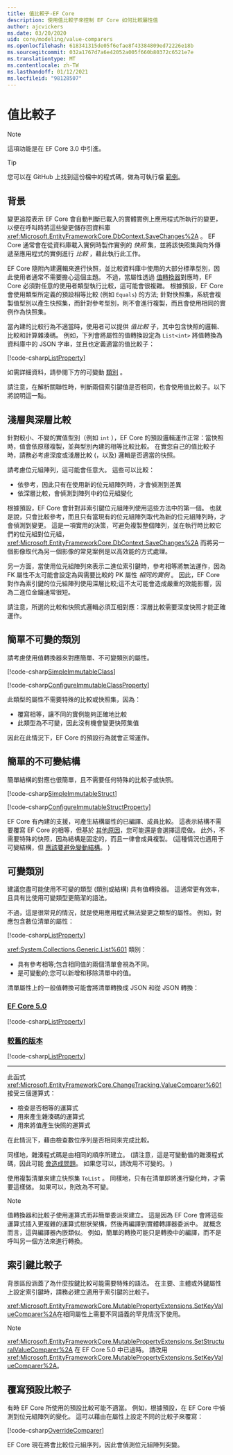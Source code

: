 ```yaml
---
title: 值比較子-EF Core
description: 使用值比較子來控制 EF Core 如何比較屬性值
author: ajcvickers
ms.date: 03/20/2020
uid: core/modeling/value-comparers
ms.openlocfilehash: 618341315de05f6efae8f43384809ed72226e18b
ms.sourcegitcommit: 032a1767d7a6e42052a005f660b80372c6521e7e
ms.translationtype: MT
ms.contentlocale: zh-TW
ms.lasthandoff: 01/12/2021
ms.locfileid: "98128507"
---
```

# <a name="value-comparers"></a>值比較子

> [!NOTE]
> 這項功能是在 EF Core 3.0 中引進。

> [!TIP]
> 您可以在 GitHub 上找到這份檔中的程式碼，做為可執行檔 [範例](https://github.com/dotnet/EntityFramework.Docs/tree/master/samples/core/Modeling/ValueConversions/)。

## <a name="background"></a>背景

變更追蹤表示 EF Core 會自動判斷已載入的實體實例上應用程式所執行的變更，以便在呼叫時將這些變更儲存回資料庫 <xref:Microsoft.EntityFrameworkCore.DbContext.SaveChanges%2A> 。 EF Core 通常會在從資料庫載入實例時製作實例的 *快照* 集，並將該快照集與向外傳遞至應用程式的實例進行 *比較* ，藉此執行此工作。

EF Core 隨附內建邏輯來進行快照，並比較資料庫中使用的大部分標準型別，因此使用者通常不需要擔心這個主題。 不過，當屬性透過 [值轉換器](xref:core/modeling/value-conversions)對應時，EF Core 必須對任意的使用者類型執行比較，這可能會很複雜。 根據預設，EF Core 會使用類型所定義的預設相等比較 (例如 `Equals`) 的方法; 針對快照集，系統會複製值型別以產生快照集，而針對參考型別，則不會進行複製，而且會使用相同的實例作為快照集。

當內建的比較行為不適當時，使用者可以提供 *值比較* 子，其中包含快照的邏輯、比較和計算雜湊碼。 例如，下列會將屬性的值轉換設定為 `List<int>` 將值轉換為資料庫中的 JSON 字串，並且也定義適當的值比較子：

[!code-csharp[ListProperty](../../../samples/core/Modeling/ValueConversions/MappingListProperty.cs?name=ConfigureListProperty)]

如需詳細資料，請參閱下方的可變動 [類別](#mutable-classes) 。

請注意，在解析關聯性時，判斷兩個索引鍵值是否相同，也會使用值比較子。以下將說明這一點。

## <a name="shallow-vs-deep-comparison"></a>淺層與深層比較

針對較小、不變的實值型別（例如 `int` ），EF Core 的預設邏輯運作正常：當快照時，值會依原樣複製，並與型別內建的相等比較比較。 在實您自己的值比較子時，請務必考慮深度或淺層比較 (，以及) 邏輯是否適當的快照。

請考慮位元組陣列，這可能會任意大。 這些可以比較：

* 依參考，因此只有在使用新的位元組陣列時，才會偵測到差異
* 依深層比較，會偵測到陣列中的位元組變化

根據預設，EF Core 會針對非索引鍵位元組陣列使用這些方法中的第一個。 也就是說，只會比較參考，而且只有當現有的位元組陣列取代為新的位元組陣列時，才會偵測到變更。 這是一項實用的決策，可避免複製整個陣列，並在執行時比較它們的位元組對位元組， <xref:Microsoft.EntityFrameworkCore.DbContext.SaveChanges%2A> 而將另一個影像取代為另一個影像的常見案例是以高效能的方式處理。

另一方面，當使用位元組陣列來表示二進位索引鍵時，參考相等將無法運作，因為 FK 屬性不太可能會設定為與需要比較的 PK 屬性 _相同的實例_ 。 因此，EF Core 對作為索引鍵的位元組陣列使用深層比較;這不太可能會造成嚴重的效能影響，因為二進位金鑰通常很短。

請注意，所選的比較和快照式邏輯必須互相對應：深層比較需要深度快照才能正確運作。

## <a name="simple-immutable-classes"></a>簡單不可變的類別

請考慮使用值轉換器來對應簡單、不可變類別的屬性。

[!code-csharp[SimpleImmutableClass](../../../samples/core/Modeling/ValueConversions/MappingImmutableClassProperty.cs?name=SimpleImmutableClass)]

[!code-csharp[ConfigureImmutableClassProperty](../../../samples/core/Modeling/ValueConversions/MappingImmutableClassProperty.cs?name=ConfigureImmutableClassProperty)]

此類型的屬性不需要特殊的比較或快照集，因為：

* 覆寫相等，讓不同的實例能夠正確地比較
* 此類型為不可變，因此沒有機會變更快照集值

因此在此情況下，EF Core 的預設行為就會正常運作。

## <a name="simple-immutable-structs"></a>簡單的不可變結構

簡單結構的對應也很簡單，且不需要任何特殊的比較子或快照。

[!code-csharp[SimpleImmutableStruct](../../../samples/core/Modeling/ValueConversions/MappingImmutableStructProperty.cs?name=SimpleImmutableStruct)]

[!code-csharp[ConfigureImmutableStructProperty](../../../samples/core/Modeling/ValueConversions/MappingImmutableStructProperty.cs?name=ConfigureImmutableStructProperty)]

EF Core 有內建的支援，可產生結構屬性的已編譯、成員比較。
這表示結構不需要覆寫 EF Core 的相等，但基於 [其他原因](/dotnet/csharp/programming-guide/statements-expressions-operators/how-to-define-value-equality-for-a-type)，您可能還是會選擇這麼做。
此外，不需要特殊的快照，因為結構是固定的，而且一律會成員複製。
 (這種情況也適用于可變結構，但 [應該要避免變動結構](/dotnet/csharp/write-safe-efficient-code)。 ) 

## <a name="mutable-classes"></a>可變類別

建議您盡可能使用不可變的類型 (類別或結構) 具有值轉換器。
這通常更有效率，且具有比使用可變類型更簡潔的語法。

不過，這是很常見的情況，就是使用應用程式無法變更之類型的屬性。
例如，對應包含數位清單的屬性：

[!code-csharp[ListProperty](../../../samples/core/Modeling/ValueConversions/MappingListProperty.cs?name=ListProperty)]

<xref:System.Collections.Generic.List%601> 類別：

* 具有參考相等;包含相同值的兩個清單會視為不同。
* 是可變動的;您可以新增和移除清單中的值。

清單屬性上的一般值轉換可能會將清單轉換成 JSON 和從 JSON 轉換：

### <a name="ef-core-50"></a>[EF Core 5.0](#tab/ef5)

[!code-csharp[ListProperty](../../../samples/core/Modeling/ValueConversions/MappingListProperty.cs?name=ConfigureListProperty&highlight=7-10)]

### <a name="older-versions"></a>[較舊的版本](#tab/older-versions)

[!code-csharp[ListProperty](../../../samples/core/Modeling/ValueConversions/MappingListPropertyOld.cs?name=ConfigureListProperty&highlight=8-11,17)]

***

此函式 <xref:Microsoft.EntityFrameworkCore.ChangeTracking.ValueComparer%601> 接受三個運算式：

* 檢查是否相等的運算式
* 用來產生雜湊碼的運算式
* 用來將值產生快照的運算式

在此情況下，藉由檢查數位序列是否相同來完成比較。

同樣地，雜湊程式碼是由相同的順序所建立。
 (請注意，這是可變動值的雜湊程式碼，因此可能 [會造成問題](https://ericlippert.com/2011/02/28/guidelines-and-rules-for-gethashcode/)。
如果您可以，請改用不可變的。 ) 

使用複製清單來建立快照集 `ToList` 。
同樣地，只有在清單即將進行變化時，才需要這樣做。
如果可以，則改為不可變。

> [!NOTE]
> 值轉換器和比較子使用運算式而非簡單委派來建立。
> 這是因為 EF Core 會將這些運算式插入更複雜的運算式樹狀架構，然後再編譯到實體轉譯器委派中。
> 就概念而言，這與編譯器內嵌類似。
> 例如，簡單的轉換可能只是轉換中的編譯，而不是呼叫另一個方法來進行轉換。

## <a name="key-comparers"></a>索引鍵比較子

背景區段涵蓋了為什麼按鍵比較可能需要特殊的語法。
在主要、主體或外鍵屬性上設定索引鍵時，請務必建立適用于索引鍵的比較子。

<xref:Microsoft.EntityFrameworkCore.MutablePropertyExtensions.SetKeyValueComparer%2A>在相同屬性上需要不同語義的罕見情況下使用。

> [!NOTE]
> <xref:Microsoft.EntityFrameworkCore.MutablePropertyExtensions.SetStructuralValueComparer%2A> 在 EF Core 5.0 中已過時。 請改用 <xref:Microsoft.EntityFrameworkCore.MutablePropertyExtensions.SetKeyValueComparer%2A>。

## <a name="overriding-the-default-comparer"></a>覆寫預設比較子

有時 EF Core 所使用的預設比較可能不適當。
例如，根據預設，在 EF Core 中偵測到位元組陣列的變化。
這可以藉由在屬性上設定不同的比較子來覆寫：

[!code-csharp[OverrideComparer](../../../samples/core/Modeling/ValueConversions/OverridingByteArrayComparisons.cs?name=OverrideComparer)]

EF Core 現在將會比較位元組序列，因此會偵測位元組陣列突變。

